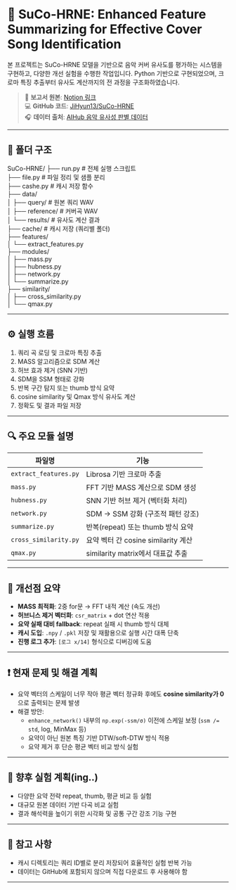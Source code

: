 # 🎵 SuCo-HRNE: Enhanced Feature Summarizing for Effective Cover Song Identification

본 프로젝트는 SuCo-HRNE 모델을 기반으로 음악 커버 유사도를 평가하는 시스템을 구현하고, 다양한 개선 실험을 수행한 작업입니다. Python 기반으로 구현되었으며, 크로마 특징 추출부터 유사도 계산까지의 전 과정을 구조화하였습니다.

> 📄 **보고서 원본**: [Notion 링크](https://enormous-raisin-a4a.notion.site/SuCo-HRNE-1-1e933a73ea0f8014a196ff2967655bde?pvs=4)  
> 💻 **GitHub 코드**: [JiHyun13/SuCo-HRNE](https://github.com/JiHyun13/SuCo-HRNE)  
> 🎧 **데이터 출처**: [AIHub 음악 유사성 판별 데이터](https://www.aihub.or.kr/aihubdata/data/view.do?currMenu=115&topMenu=100&dataSetSn=71544)

---

## 📁 폴더 구조

SuCo-HRNE/
├── run.py # 전체 실행 스크립트   
├── file.py # 파일 정리 및 샘플 분리   
├── cashe.py # 캐시 저장 함수   
├── data/   
│ ├── query/ # 원본 쿼리 WAV   
│ ├── reference/ # 커버곡 WAV   
│ └── results/ # 유사도 계산 결과   
├── cache/ # 캐시 저장 (쿼리별 폴더)   
├── features/   
│ └── extract_features.py   
├── modules/   
│ ├── mass.py   
│ ├── hubness.py   
│ ├── network.py   
│ └── summarize.py   
├── similarity/   
│ ├── cross_similarity.py   
│ └── qmax.py   

---

## ⚙️ 실행 흐름

1. 쿼리 곡 로딩 및 크로마 특징 추출
2. MASS 알고리즘으로 SDM 계산
3. 허브 효과 제거 (SNN 기반)
4. SDM을 SSM 형태로 강화
5. 반복 구간 탐지 또는 thumb 방식 요약
6. cosine similarity 및 Qmax 방식 유사도 계산
7. 정확도 및 결과 파일 저장

---

## 🔍 주요 모듈 설명

| 파일명 | 기능 |
|--------|------|
| `extract_features.py` | Librosa 기반 크로마 추출 |
| `mass.py` | FFT 기반 MASS 계산으로 SDM 생성 |
| `hubness.py` | SNN 기반 허브 제거 (벡터화 처리) |
| `network.py` | SDM → SSM 강화 (구조적 패턴 강조) |
| `summarize.py` | 반복(repeat) 또는 thumb 방식 요약 |
| `cross_similarity.py` | 요약 벡터 간 cosine similarity 계산 |
| `qmax.py` | similarity matrix에서 대표값 추출 |

---

## 🔁 개선점 요약

- **MASS 최적화**: 2중 for문 → FFT 내적 계산 (속도 개선)
- **허브니스 제거 벡터화**: `csr_matrix` + dot 연산 적용
- **요약 실패 대비 fallback**: repeat 실패 시 thumb 방식 대체
- **캐시 도입**: `.npy` / `.pkl` 저장 및 재활용으로 실행 시간 대폭 단축
- **진행 로그 추가**: `[로그 x/14]` 형식으로 디버깅에 도움

---

## ❗ 현재 문제 및 해결 계획

- 요약 벡터의 스케일이 너무 작아 평균 벡터 정규화 후에도 **cosine similarity가 0**으로 출력되는 문제 발생
- 해결 방안:
  - `enhance_network()` 내부의 `np.exp(-ssm/σ)` 이전에 스케일 보정 (`ssm /= std`, log, MinMax 등)
  - 요약이 아닌 원본 특징 기반 DTW/soft-DTW 방식 적용
  - 요약 제거 후 단순 평균 벡터 비교 방식 실험

---

## 🧪 향후 실험 계획(ing..)

- 다양한 요약 전략 repeat, thumb, 평균 비교 등 실험
- 대규모 원본 데이터 기반 다곡 비교 실험
- 결과 해석력을 높이기 위한 시각화 및 공통 구간 강조 기능 구현

---

## 📌 참고 사항

- 캐시 디렉토리는 쿼리 ID별로 분리 저장되어 효율적인 실험 반복 가능
- 데이터는 GitHub에 포함되지 않으며 직접 다운로드 후 사용해야 함

---

